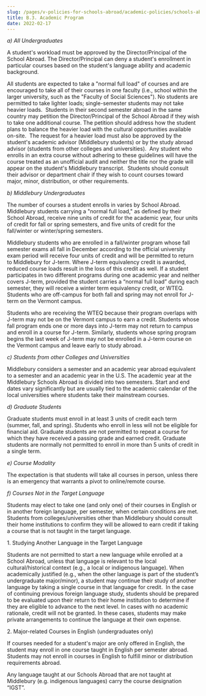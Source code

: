 ```yaml
---
slug: /pages/v-policies-for-schools-abroad/academic-policies/schools-abroad-b-3-academic-program
title: B.3. Academic Program
date: 2022-02-17
---
```

_a) All Undergraduates_

A student's workload must be approved by the Director/Principal of the School Abroad. The Director/Principal can deny a student's enrollment in particular courses based on the student's language ability and academic background.

All students are expected to take a "normal full load" of courses and are encouraged to take all of their courses in one faculty (i.e., school within the larger university, such as the "Faculty of Social Sciences"). No students are permitted to take lighter loads; single-semester students may not take heavier loads.  Students in their second semester abroad in the same country may petition the Director/Principal of the School Abroad if they wish to take one additional course. The petition should address how the student plans to balance the heavier load with the cultural opportunities available on-site.  The request for a heavier load must also be approved by the student's academic advisor (Middlebury students) or by the study abroad advisor (students from other colleges and universities).  Any student who enrolls in an extra course without adhering to these guidelines will have the course treated as an unofficial audit and neither the title nor the grade will appear on the student's Middlebury transcript.  Students should consult their advisor or department chair if they wish to count courses toward major, minor, distribution, or other requirements.

_b) Middlebury Undergraduates_

The number of courses a student enrolls in varies by School Abroad. Middlebury students carrying a "normal full load," as defined by their School Abroad, receive nine units of credit for the academic year, four units of credit for fall or spring semesters, and five units of credit for the fall/winter or winter/spring semesters.

Middlebury students who are enrolled in a fall/winter program whose fall semester exams all fall in December according to the official university exam period will receive four units of credit and will be permitted to return to Middlebury for J-term. Where J-term equivalency credit is awarded, reduced course loads result in the loss of this credit as well. If a student participates in two different programs during one academic year and neither covers J-term, provided the student carries a “normal full load” during each semester, they will receive a winter term equivalency credit, or WTEQ. Students who are off-campus for both fall and spring may not enroll for J-term on the Vermont campus.

Students who are receiving the WTEQ because their program overlaps with J-term may not be on the Vermont campus to earn a credit. Students whose fall program ends one or more days into J-term may not return to campus and enroll in a course for J-term. Similarly, students whose spring program begins the last week of J-term may not be enrolled in a J-term course on the Vermont campus and leave early to study abroad.

_c) Students from other Colleges and Universities_

Middlebury considers a semester and an academic year abroad equivalent to a semester and an academic year in the U.S. The academic year at the Middlebury Schools Abroad is divided into two semesters. Start and end dates vary significantly but are usually tied to the academic calendar of the local universities where students take their mainstream courses.

_d) Graduate Students_

Graduate students must enroll in at least 3 units of credit each term (summer, fall, and spring). Students who enroll in less will not be eligible for financial aid. Graduate students are not permitted to repeat a course for which they have received a passing grade and earned credit. Graduate students are normally not permitted to enroll in more than 5 units of credit in a single term.

_e) Course Modality_

The expectation is that students will take all courses in person, unless there is an emergency that warrants a pivot to online/remote course.

_f) Courses Not in the Target Language_

Students may elect to take one (and only one) of their courses in English or in another foreign language, per semester, when certain conditions are met. Students from colleges/universities other than Middlebury should consult their home institutions to confirm they will be allowed to earn credit if taking a course that is not taught in the target language.

1\. Studying Another Language in the Target Language

Students are not permitted to start a new language while enrolled at a School Abroad, unless that language is relevant to the local cultural/historical context (e.g., a local or indigenous language). When academically justified (e.g., when the other language is part of the student’s undergraduate major/minor), a student may continue their study of another language by taking a single course in that language for credit.  In the case of continuing previous foreign language study, students should be prepared to be evaluated upon their return to their home institution to determine if they are eligible to advance to the next level. In cases with no academic rationale, credit will not be granted. In these cases, students may make private arrangements to continue the language at their own expense.

2\. Major-related Courses in English (undergraduates only)

If courses needed for a student's major are only offered in English, the student may enroll in one course taught in English per semester abroad. Students may not enroll in courses in English to fulfill minor or distribution requirements abroad.

Any language taught at our Schools Abroad that are not taught at Middlebury (e.g. indigenous languages) carry the course designation “IGST”.
